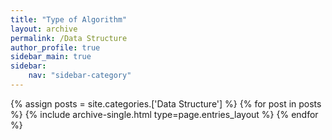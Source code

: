 ```yaml
---
title: "Type of Algorithm"
layout: archive
permalink: /Data Structure
author_profile: true
sidebar_main: true
sidebar:
    nav: "sidebar-category"
---
```



{% assign posts = site.categories.['Data Structure'] %}
{% for post in posts %} {% include archive-single.html type=page.entries_layout %} {% endfor %}